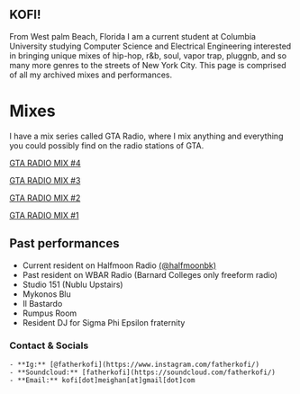 ## KOFI!

From West palm Beach, Florida I am a current student at Columbia University studying Computer Science and Electrical Engineering interested in bringing unique mixes of hip-hop, r&b, soul, vapor trap, pluggnb, and so many more genres to the streets of New York City. This page is comprised of all my archived mixes and performances.

# Mixes
I have a mix series called GTA Radio, where I mix anything and everything you could possibly find on the radio stations of GTA.

[GTA RADIO MIX #4](https://soundcloud.com/fatherkofi/gta-radio-mix-4?utm_source=clipboard&utm_medium=text&utm_campaign=social_sharing)

[GTA RADIO MIX #3](https://soundcloud.com/fatherkofi/gta-radio-mix-3?utm_source=clipboard&utm_medium=text&utm_campaign=social_sharing)

[GTA RADIO MIX #2](https://soundcloud.com/fatherkofi/gta-radio-mix-2?utm_source=clipboard&utm_medium=text&utm_campaign=social_sharing)

[GTA RADIO MIX #1](https://soundcloud.com/fatherkofi/gta-radio-mix-1?utm_source=clipboard&utm_medium=text&utm_campaign=social_sharing)

## Past performances
- Current resident on Halfmoon Radio [(@halfmoonbk)](https://www.halfmoonbk.com/)
- Past resident on WBAR Radio (Barnard Colleges only freeform radio)
- Studio 151 (Nublu Upstairs)
- Mykonos Blu
- Il Bastardo
- Rumpus Room
- Resident DJ for Sigma Phi Epsilon fraternity


### Contact & Socials
```
- **Ig:** [@fatherkofi](https://www.instagram.com/fatherkofi/)
- **Soundcloud:** [fatherkofi](https://soundcloud.com/fatherkofi/)
- **Email:** kofi[dot]meighan[at]gmail[dot]com
```
